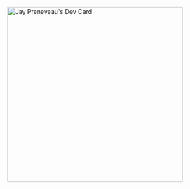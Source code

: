 


<a href="https://app.daily.dev/runtimejpp"><img src="https://api.daily.dev/devcards/d47f60a40fc44a34a13ba70411be5dea.png?r=rmr" width="400" alt="Jay Preneveau's Dev Card"/></a>

